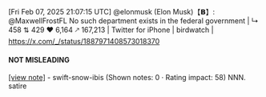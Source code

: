 [Fri Feb 07, 2025 21:07:15 UTC] @elonmusk (Elon Musk)【𝗕】: @MaxwellFrostFL No such department exists in the federal government | ↳ 458 ⇅ 429 ♥ 6,164 🡕 167,213 | Twitter for iPhone | birdwatch | https://x.com/_/status/1887971408573018370

#### NOT MISLEADING

[[view note]](https://x.com/i/birdwatch/n/1888038791253807610) - swift-snow-ibis (Shown notes: 0 · Rating impact: 58)
NNN. satire
